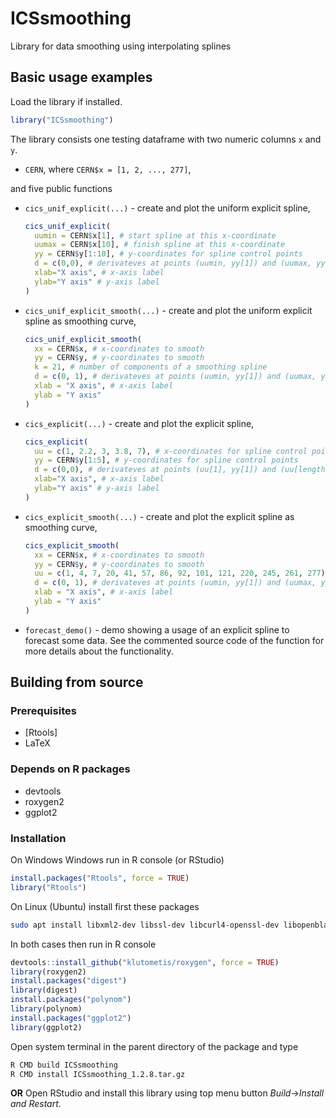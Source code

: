 
 ICSsmoothing
============

Library for data smoothing using interpolating splines

Basic usage examples
--------------------

Load the library if installed.
```R
library("ICSsmoothing")
```

The library consists one testing dataframe with two numeric columns `x` and `y`.

* `CERN`, where `CERN$x = [1, 2, ..., 277]`,

and five public functions 

* `cics_unif_explicit(...)` - create and plot the uniform explicit spline,

	```R
	cics_unif_explicit(
	  uumin = CERN$x[1], # start spline at this x-coordinate
	  uumax = CERN$x[10], # finish spline at this x-coordinate
	  yy = CERN$y[1:10], # y-coordinates for spline control points
	  d = c(0,0), # derivateves at points (uumin, yy[1]) and (uumax, yy[length(yy)])
	  xlab="X axis", # x-axis label
	  ylab="Y axis" # y-axis label
	)
	```
* `cics_unif_explicit_smooth(...)` - create and plot the uniform explicit spline as smoothing curve,

	```R
	cics_unif_explicit_smooth(
	  xx = CERN$x, # x-coordinates to smooth
	  yy = CERN$y, # y-coordinates to smooth
	  k = 21, # number of components of a smoothing spline
	  d = c(0, 1), # derivateves at points (uumin, yy[1]) and (uumax, yy[length(yy)])
	  xlab = "X axis", # x-axis label
	  ylab = "Y axis"
	)
	```

* `cics_explicit(...)` - create and plot the explicit spline,

	```R
	cics_explicit(
	  uu = c(1, 2.2, 3, 3.8, 7), # x-coordinates for spline control points
	  yy = CERN$y[1:5], # y-coordinates for spline control points
	  d = c(0,0), # derivateves at points (uu[1], yy[1]) and (uu[length(uu)], yy[length(yy)])
	  xlab="X axis", # x-axis label
	  ylab="Y axis" # y-axis label
	)
	```
* `cics_explicit_smooth(...)` - create and plot the explicit spline as smoothing curve,

	```R
	cics_explicit_smooth(
	  xx = CERN$x, # x-coordinates to smooth
	  yy = CERN$y, # y-coordinates to smooth
	  uu = c(1, 4, 7, 20, 41, 57, 86, 92, 101, 121, 220, 245, 261, 277), # # x-coordinates for spline control points. uu[1] == xx[1] and uu[length(uu)] == xx[length(xx)]
	  d = c(0, 1), # derivateves at points (uumin, yy[1]) and (uumax, yy[length(yy)])
	  xlab = "X axis", # x-axis label
	  ylab = "Y axis"
	)
	```
* `forecast_demo()` - demo showing a usage of an explicit spline to forecast some data. See the commented source code of the function for more details about the functionality.

Building from source
--------------------

###  Prerequisites
* [Rtools]
* LaTeX

### Depends on R packages
* devtools
* roxygen2
* ggplot2

### Installation
On Windows Windows run in R console (or RStudio)
```R
install.packages("Rtools", force = TRUE)
library("Rtools")
```
On Linux (Ubuntu) install first these packages
```bash
sudo apt install libxml2-dev libssl-dev libcurl4-openssl-dev libopenblas-dev r-base r-base-dev
```

In both cases then run in R console
```R
devtools::install_github("klutometis/roxygen", force = TRUE)
library(roxygen2)
install.packages("digest")
library(digest)
install.packages("polynom")
library(polynom)
install.packages("ggplot2")
library(ggplot2)
```
Open system terminal in the parent directory of the package and type
```bash
R CMD build ICSsmoothing
R CMD install ICSsmoothing_1.2.8.tar.gz
```
**OR**
Open RStudio and install this library using top menu button *Build*->*Install and Restart*.
